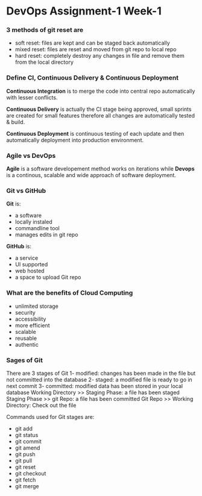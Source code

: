 # DevOps Assignment-1 Week-1

### 3 methods of git reset are
  - soft reset:  files are kept and can be staged back automatically
  - mixed reset: files are reset and moved from git repo to local repo
  - hard reset:  completely destroy any changes in file and remove them from the local directory
  
### Define CI, Continuous Delivery & Continuous Deployment

**Continuous Integration** is to merge the code into central repo automatically with lesser conflicts.

**Continuous Delivery** is actually the CI stage being approved, small sprints are created  for small features therefore all changes are automatically tested & build.

**Continuous Deployment** is continuous testing of each update and then automatically deployment into production environment.

### Agile vs DevOps

**Agile** is a software developement method works on iterations while **Devops** is a continous, scalable and wide approach of software deployment.

### Git vs GitHub

**Git** is:
- a software 
- locally instaled
- commandline tool
- manages edits in git repo 

**GitHub** is:
- a service
- UI supported
- web hosted
- a space to upload Git repo

### What are the benefits of Cloud Computing

- unlimited storage
- security
- accessibility
- more efficient
- scalable
- reusable
- authentic

### Sages of Git

There are 3 stages of Git
	1- modified: changes has been made in the file but not committed into the database
	2- staged: a modified file is ready to go in next commit
	3- committed: modified data has been stored in your local database
Working Directory >> Staging Phase: a file has been staged
Staging Phase >> git Repo: a file has been committed
Git Repo >> Working Directory: Check out the file

Commands used for Git stages are:
 - git add
 - git status
 - git commit
 - git amend
 - git push
 - git pull
 - git reset
 - git checkout
 - git fetch
 - git merge
